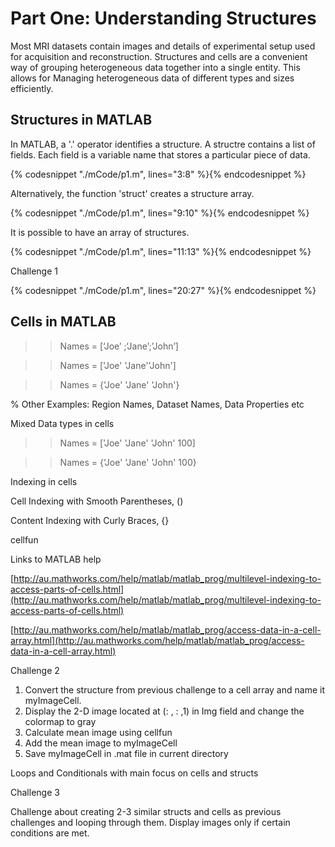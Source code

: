 # Part One: Understanding Structures
Most MRI datasets contain images and details of experimental setup used for acquisition and reconstruction.
Structures and cells are a convenient way of grouping heterogeneous data together into a single entity. This allows for Managing heterogeneous data of different types and sizes efficiently.

## Structures in MATLAB

In MATLAB, a '.' operator identifies a structure. A structre contains a list of fields. Each field is a variable name that stores a particular piece of data.
 
{% codesnippet "./mCode/p1.m", lines="3:8" %}{% endcodesnippet %}

Alternatively, the function 'struct' creates a structure array.  


{% codesnippet "./mCode/p1.m", lines="9:10" %}{% endcodesnippet %}
 
 It is possible to have an array of structures. 

{% codesnippet "./mCode/p1.m", lines="11:13" %}{% endcodesnippet %}

Challenge 1

{% codesnippet "./mCode/p1.m", lines="20:27" %}{% endcodesnippet %}


## Cells in MATLAB



>> Names = [‘Joe’ ;‘Jane’;’John’]

>> Names = ['Joe' 'Jane''John']

>> Names = {'Joe' 'Jane' 'John'}

% Other Examples: Region Names, Dataset Names, Data Properties etc

Mixed Data types in cells

>> Names = ['Joe' 'Jane' 'John' 100]

>> Names = {'Joe' 'Jane' 'John' 100}

Indexing in cells

Cell Indexing with Smooth Parentheses, ()

Content Indexing with Curly Braces, {}

cellfun

Links to MATLAB help

[http://au.mathworks.com/help/matlab/matlab_prog/multilevel-indexing-to-access-parts-of-cells.html](http://au.mathworks.com/help/matlab/matlab_prog/multilevel-indexing-to-access-parts-of-cells.html)

[http://au.mathworks.com/help/matlab/matlab_prog/access-data-in-a-cell-array.html](http://au.mathworks.com/help/matlab/matlab_prog/access-data-in-a-cell-array.html)

Challenge 2

1.  Convert the structure from previous challenge to a cell array and name it myImageCell.
2.  Display the 2-D image located at (: , : ,1) in Img field and change the colormap to gray
3.  Calculate mean image using cellfun
4.  Add the mean image to myImageCell
5.  Save myImageCell in .mat file in current directory

Loops and Conditionals with main focus on cells and structs

Challenge 3

Challenge about creating 2-3 similar structs and cells as previous challenges and looping through them. Display images only if certain conditions are met.

